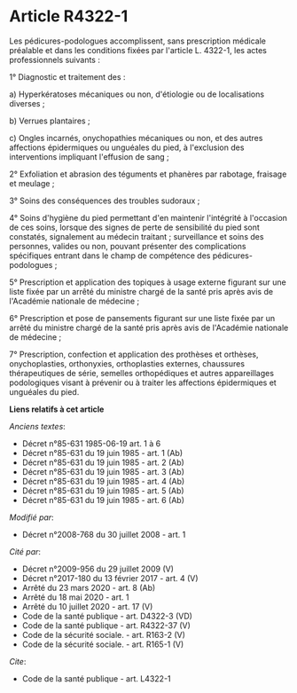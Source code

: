 # Article R4322-1

Les pédicures-podologues accomplissent, sans prescription médicale préalable et dans les conditions fixées par l'article L.
4322-1, les actes professionnels suivants : 

1° Diagnostic et traitement des : 

a) Hyperkératoses mécaniques ou non, d'étiologie ou de localisations diverses ; 

b) Verrues plantaires ; 

c) Ongles incarnés, onychopathies mécaniques ou non, et des autres affections épidermiques ou unguéales du pied, à
l'exclusion des interventions impliquant l'effusion de sang ; 

2° Exfoliation et abrasion des téguments et phanères par rabotage, fraisage et meulage ; 

3° Soins des conséquences des troubles sudoraux ; 

4° Soins d'hygiène du pied permettant d'en maintenir l'intégrité à l'occasion de ces soins, lorsque des signes de perte de
sensibilité du pied sont constatés, signalement au médecin traitant ; surveillance et soins des personnes, valides ou non,
pouvant présenter des complications spécifiques entrant dans le champ de compétence des pédicures-podologues ; 

5° Prescription et application des topiques à usage externe figurant sur une liste fixée par un arrêté du ministre chargé de
la santé pris après avis de l'Académie nationale de médecine ; 

6° Prescription et pose de pansements figurant sur une liste fixée par un arrêté du ministre chargé de la santé pris après
avis de l'Académie nationale de médecine ; 

7° Prescription, confection et application des prothèses et orthèses, onychoplasties, orthonyxies, orthoplasties externes,
chaussures thérapeutiques de série, semelles orthopédiques et autres appareillages podologiques visant à prévenir ou à
traiter les affections épidermiques et unguéales du pied.

**Liens relatifs à cet article**

_Anciens textes_:

  - Décret n°85-631 1985-06-19 art. 1 à 6
  - Décret n°85-631 du 19 juin 1985 - art. 1 (Ab)
  - Décret n°85-631 du 19 juin 1985 - art. 2 (Ab)
  - Décret n°85-631 du 19 juin 1985 - art. 3 (Ab)
  - Décret n°85-631 du 19 juin 1985 - art. 4 (Ab)
  - Décret n°85-631 du 19 juin 1985 - art. 5 (Ab)
  - Décret n°85-631 du 19 juin 1985 - art. 6 (Ab)

_Modifié par_:

  - Décret n°2008-768 du 30 juillet 2008 - art. 1

_Cité par_:

  - Décret n°2009-956 du 29 juillet 2009 (V)
  - Décret n°2017-180 du 13 février 2017 - art. 4 (V)
  - Arrêté du 23 mars 2020 - art. 8 (Ab)
  - Arrêté du 18 mai 2020 - art. 1
  - Arrêté du 10 juillet 2020 - art. 17 (V)
  - Code de la santé publique - art. D4322-3 (VD)
  - Code de la santé publique - art. R4322-37 (V)
  - Code de la sécurité sociale. - art. R163-2 (V)
  - Code de la sécurité sociale. - art. R165-1 (V)

_Cite_:

  - Code de la santé publique - art. L4322-1

